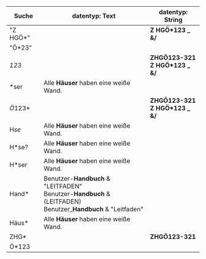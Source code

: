 |Suche                                   |datentyp: Text                                                        |datentyp: String                                                      |
|----------------------------------------|----------------------------------------------------------------------|----------------------------------------------------------------------|
|"Z HGÖ*"                                |                                                                      |**Z HGÖ*123 _ &/**                                                    |
|"Ö*23"                                  |                                                                      |                                                                      |
|*123*                                   |                                                                      |**ZHGÖ123-321**<br>**Z HGÖ*123 _ &/**                                 |
|*ser                                    |Alle **Häuser** haben eine weiße Wand.                                |                                                                      |
|*Ö*123*                                 |                                                                      |**ZHGÖ123-321**<br>**Z HGÖ*123 _ &/**                                 |
|H*se*                                   |Alle **Häuser** haben eine weiße Wand.                                |                                                                      |
|H*se?                                   |Alle **Häuser** haben eine weiße Wand.                                |                                                                      |
|H*ser                                   |Alle **Häuser** haben eine weiße Wand.                                |                                                                      |
|Hand*                                   |Benutzer-**Handbuch** & "LEITFADEN"<br>Benutzer-**Handbuch** & (LEITFADEN)<br>Benutzer_**Handbuch** & "Leitfaden"|                                                                      |
|Häus*                                   |Alle **Häuser** haben eine weiße Wand.                                |                                                                      |
|ZHG*                                    |                                                                      |**ZHGÖ123-321**                                                       |
|Ö*123                                   |                                                                      |                                                                      |

